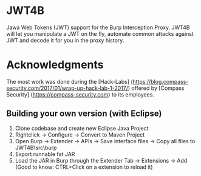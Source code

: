 # JWT4B
Jawa Web Tokens (JWT) support for the Burp Interception Proxy. JWT4B will let you manipulate a JWT on the fly, automate common attacks against JWT and decode it for you in the proxy history.

# Acknowledgments
The most work was done during the [Hack-Labs] (https://blog.compass-security.com/2017/01/wrap-up-hack-lab-1-2017/) offered by [Compass Security] (https://compass-security.com) to its employees.

## Building your own version (with Eclipse)
1. Clone codebase and create new Eclipse Java Project
2. Rightclick -> Configure -> Convert to Maven Project
3. Open Burp -> Extender -> APIs -> Save interface files -> Copy all files to JWT4B\src\burp
4. Export runnable fat JAR
5. Load the JAR in Burp through the Extender Tab -> Extensions -> Add (Good to know: CTRL+Click on a extension to reload it)
